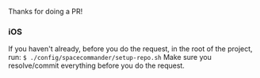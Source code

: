 Thanks for doing a PR!

### iOS
If you haven't already, before you do the request, in the root of the project, run:
```$ ./config/spacecommander/setup-repo.sh```
Make sure you resolve/commit everything before you do the request.
